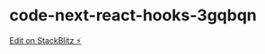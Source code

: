 # code-next-react-hooks-3gqbqn

[Edit on StackBlitz ⚡️](https://stackblitz.com/edit/code-next-react-hooks-3gqbqn)
